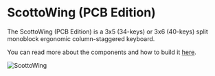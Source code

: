 # ScottoWing (PCB Edition)

The ScottoWing (PCB Edition) is a 3x5 (34-keys) or 3x6 (40-keys) split monoblock ergonomic column-staggered keyboard.

You can read more about the components and how to build it [here](https://scottokeebs.com/blogs/keyboards/scottowing-pcb-keyboard).

![ScottoWing](https://github.com/joe-scotto/scottokeebs/assets/8194147/5dc4ec52-acaf-4804-8037-94ab414726e2)
